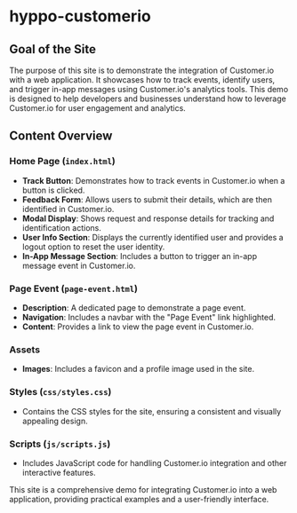 # hyppo-customerio

## Goal of the Site
The purpose of this site is to demonstrate the integration of Customer.io with a web application. It showcases how to track events, identify users, and trigger in-app messages using Customer.io's analytics tools. This demo is designed to help developers and businesses understand how to leverage Customer.io for user engagement and analytics.

## Content Overview

### Home Page (`index.html`)
- **Track Button**: Demonstrates how to track events in Customer.io when a button is clicked.
- **Feedback Form**: Allows users to submit their details, which are then identified in Customer.io.
- **Modal Display**: Shows request and response details for tracking and identification actions.
- **User Info Section**: Displays the currently identified user and provides a logout option to reset the user identity.
- **In-App Message Section**: Includes a button to trigger an in-app message event in Customer.io.

### Page Event (`page-event.html`)
- **Description**: A dedicated page to demonstrate a page event.
- **Navigation**: Includes a navbar with the "Page Event" link highlighted.
- **Content**: Provides a link to view the page event in Customer.io.

### Assets
- **Images**: Includes a favicon and a profile image used in the site.

### Styles (`css/styles.css`)
- Contains the CSS styles for the site, ensuring a consistent and visually appealing design.

### Scripts (`js/scripts.js`)
- Includes JavaScript code for handling Customer.io integration and other interactive features.

This site is a comprehensive demo for integrating Customer.io into a web application, providing practical examples and a user-friendly interface.

